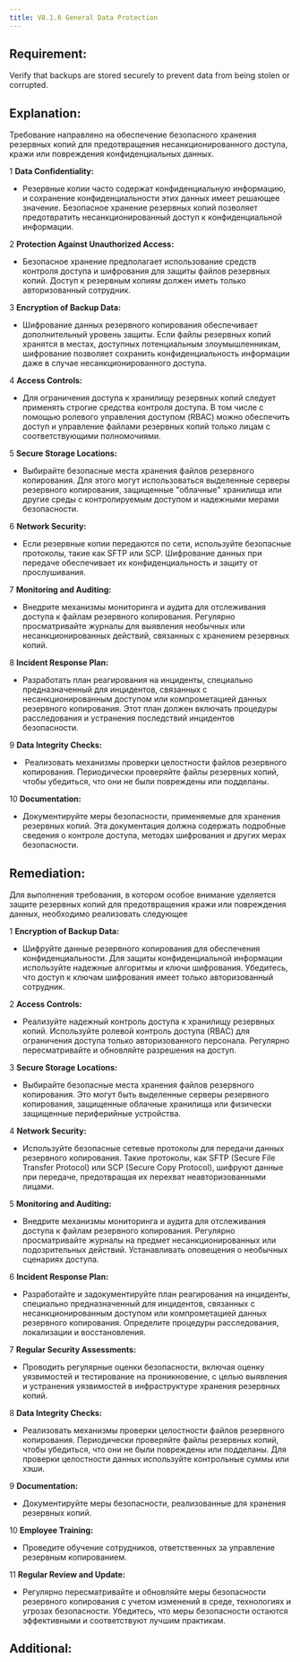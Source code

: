 ```yaml
---
title: V8.1.6 General Data Protection
---
```




## Requirement:

Verify that backups are stored securely to prevent data from being stolen or corrupted.

## Explanation:

Требование направлено на обеспечение безопасного хранения резервных копий для предотвращения несанкционированного доступа, кражи или повреждения конфиденциальных данных.

1 **Data Confidentiality:**

  - Резервные копии часто содержат конфиденциальную информацию, и сохранение конфиденциальности этих данных имеет решающее значение. Безопасное хранение резервных копий позволяет предотвратить несанкционированный доступ к конфиденциальной информации.

2
**Protection Against Unauthorized Access:**

  - Безопасное хранение предполагает использование средств контроля доступа и шифрования для защиты файлов резервных копий. Доступ к резервным копиям должен иметь только авторизованный сотрудник.

3 
**Encryption of Backup Data:**

  - Шифрование данных резервного копирования обеспечивает дополнительный уровень защиты. Если файлы резервных копий хранятся в местах, доступных потенциальным злоумышленникам, шифрование позволяет сохранить конфиденциальность информации даже в случае несанкционированного доступа.

4 
**Access Controls:**

  - Для ограничения доступа к хранилищу резервных копий следует применять строгие средства контроля доступа. В том числе с помощью ролевого управления доступом (RBAC) можно обеспечить доступ и управление файлами резервных копий только лицам с соответствующими полномочиями.

5 
**Secure Storage Locations:**

  - Выбирайте безопасные места хранения файлов резервного копирования. Для этого могут использоваться выделенные серверы резервного копирования, защищенные "облачные" хранилища или другие среды с контролируемым доступом и надежными мерами безопасности.

6 
**Network Security:**

  - Если резервные копии передаются по сети, используйте безопасные протоколы, такие как SFTP или SCP. Шифрование данных при передаче обеспечивает их конфиденциальность и защиту от прослушивания.

7 
**Monitoring and Auditing:**

  - Внедрите механизмы мониторинга и аудита для отслеживания доступа к файлам резервного копирования. Регулярно просматривайте журналы для выявления необычных или несанкционированных действий, связанных с хранением резервных копий.

8 
**Incident Response Plan:**

  - Разработать план реагирования на инциденты, специально предназначенный для инцидентов, связанных с несанкционированным доступом или компрометацией данных резервного копирования. Этот план должен включать процедуры расследования и устранения последствий инцидентов безопасности.

9 
**Data Integrity Checks:**

  -  Реализовать механизмы проверки целостности файлов резервного копирования. Периодически проверяйте файлы резервных копий, чтобы убедиться, что они не были повреждены или подделаны.

10 
**Documentation:**

  - Документируйте меры безопасности, применяемые для хранения резервных копий. Эта документация должна содержать подробные сведения о контроле доступа, методах шифрования и других мерах безопасности.


## Remediation:

Для выполнения требования, в котором особое внимание уделяется защите резервных копий для предотвращения кражи или повреждения данных, необходимо реализовать следующее 

1 
**Encryption of Backup Data:**

  - Шифруйте данные резервного копирования для обеспечения конфиденциальности. Для защиты конфиденциальной информации используйте надежные алгоритмы и ключи шифрования. Убедитесь, что доступ к ключам шифрования имеет только авторизованный сотрудник.

2 
**Access Controls:**

  - Реализуйте надежный контроль доступа к хранилищу резервных копий. Используйте ролевой контроль доступа (RBAC) для ограничения доступа только авторизованного персонала. Регулярно пересматривайте и обновляйте разрешения на доступ.

3 
**Secure Storage Locations:**

  - Выбирайте безопасные места хранения файлов резервного копирования. Это могут быть выделенные серверы резервного копирования, защищенные облачные хранилища или физически защищенные периферийные устройства.

4 
**Network Security:**

  - Используйте безопасные сетевые протоколы для передачи данных резервного копирования. Такие протоколы, как SFTP (Secure File Transfer Protocol) или SCP (Secure Copy Protocol), шифруют данные при передаче, предотвращая их перехват неавторизованными лицами.

5
**Monitoring and Auditing:**

  - Внедрите механизмы мониторинга и аудита для отслеживания доступа к файлам резервного копирования. Регулярно просматривайте журналы на предмет несанкционированных или подозрительных действий. Устанавливать оповещения о необычных сценариях доступа.

6
**Incident Response Plan:**

  - Разработайте и задокументируйте план реагирования на инциденты, специально предназначенный для инцидентов, связанных с несанкционированным доступом или компрометацией данных резервного копирования. Определите процедуры расследования, локализации и восстановления.

7
**Regular Security Assessments:**

  - Проводить регулярные оценки безопасности, включая оценку уязвимостей и тестирование на проникновение, с целью выявления и устранения уязвимостей в инфраструктуре хранения резервных копий.

8
**Data Integrity Checks:**

  - Реализовать механизмы проверки целостности файлов резервного копирования. Периодически проверяйте файлы резервных копий, чтобы убедиться, что они не были повреждены или подделаны. Для проверки целостности данных используйте контрольные суммы или хэши.

9
**Documentation:**

  - Документируйте меры безопасности, реализованные для хранения резервных копий. 

10
**Employee Training:**

  - Проведите обучение сотрудников, ответственных за управление резервным копированием.

11
**Regular Review and Update:**

  - Регулярно пересматривайте и обновляйте меры безопасности резервного копирования с учетом изменений в среде, технологиях и угрозах безопасности. Убедитесь, что меры безопасности остаются эффективными и соответствуют лучшим практикам.


## Additional:




